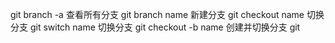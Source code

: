 git branch -a 查看所有分支
git branch name 新建分支
git checkout name 切换分支
git switch name 切换分支
git checkout -b name 创建并切换分支
git 